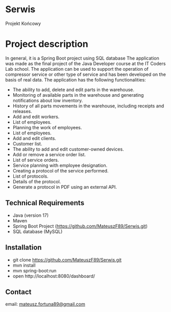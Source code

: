 # Serwis
Projekt Końcowy

# Project description
In general, it is a Spring Boot project using SQL database
The application was made as the final project of the Java Developer course at the IT Coders Lab school.
The application can be used to support the operation of compressor service or other type of service and has been developed on the basis of real data.
The application has the following functionalities:
- The ability to add, delete and edit parts in the warehouse.
- Monitoring of available parts in the warehouse and generating notifications about low inventory.
- History of all parts movements in the warehouse, including receipts and releases.
- Add and edit workers.
- List of employees.
- Planning the work of employees.
- List of employees.
- Add and edit clients.
- Customer list.
- The ability to add and edit customer-owned devices.
- Add or remove a service order list.
- List of service orders.
- Service planning with employee designation.
- Creating a protocol of the service performed.
- List of protocols.
- Details of the protocol.
- Generate a protocol in PDF using an external API.

## Technical Requirements
- Java (version 17)
- Maven 
- Spring Boot Project (https://github.com/MateuszF89/Serwis.git)
- SQL database (MySQL)

## Installation
- git clone https://github.com/MateuszF89/Serwis.git
- mvn install
- mvn spring-boot:run
- open http://localhost:8080/dashboard/

## Contact
email: mateusz.fortuna89@gmail.com




